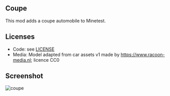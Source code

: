 ## Coupe

This mod adds a coupe automobile to Minetest.

## Licenses
- Code: see [LICENSE](/LICENSE)
- Media: Model adapted from car assets v1 made by https://www.racoon-media.nl; licence CC0

## Screenshot
![coupe](/automobiles_coupe/screenshot.jpg)
